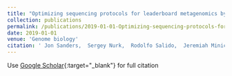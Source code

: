 ```yaml
---
title: "Optimizing sequencing protocols for leaderboard metagenomics by combining long and short reads"
collection: publications
permalink: /publications/2019-01-01-Optimizing-sequencing-protocols-for-leaderboard-metagenomics-by-combining-long-and-short-reads
date: 2019-01-01
venue: 'Genome biology'
citation: ' Jon Sanders,  Sergey Nurk,  Rodolfo Salido,  Jeremiah Minich,  Zhenjiang Xu,  Qiyun Zhu,  Cameron Martino,  Marcus Fedarko,  Timothy Arthur,  Feng Chen,  et. al&quot;Optimizing sequencing protocols for leaderboard metagenomics by combining long and short reads.&quot; Genome biology, 2019.'
---
```

Use [Google Scholar](https://scholar.google.com/scholar?q=Optimizing+sequencing+protocols+for+leaderboard+metagenomics+by+combining+long+and+short+reads){:target="_blank"} for full citation